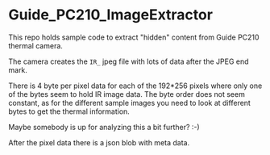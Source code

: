 # Guide_PC210_ImageExtractor

This repo holds sample code to extract "hidden" content from Guide PC210 thermal camera.

The camera creates the `IR_` jpeg file with lots of data after the JPEG end mark.

There is 4 byte per pixel data for each of the 192*256 pixels where only one of the bytes seem to hold IR image data.
The byte order does not seem constant, as for the different sample images you need to look at different bytes to get the thermal information.

Maybe somebody is up for analyzing this a bit further? :-)

After the pixel data there is a json blob with meta data.
